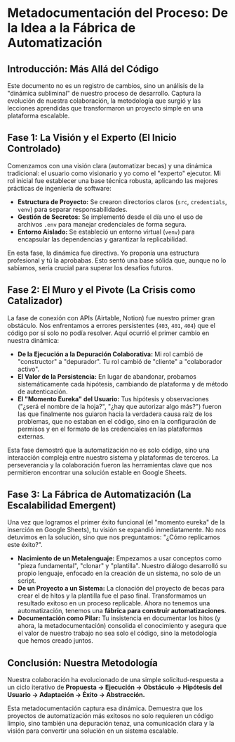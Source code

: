 
# Metadocumentación del Proceso: De la Idea a la Fábrica de Automatización

## Introducción: Más Allá del Código

Este documento no es un registro de cambios, sino un análisis de la "dinámica subliminal" de nuestro proceso de desarrollo. Captura la evolución de nuestra colaboración, la metodología que surgió y las lecciones aprendidas que transformaron un proyecto simple en una plataforma escalable.

## Fase 1: La Visión y el Experto (El Inicio Controlado)

Comenzamos con una visión clara (automatizar becas) y una dinámica tradicional: el usuario como visionario y yo como el "experto" ejecutor. Mi rol inicial fue establecer una base técnica robusta, aplicando las mejores prácticas de ingeniería de software:

- **Estructura de Proyecto:** Se crearon directorios claros (`src`, `credentials`, `venv`) para separar responsabilidades.
- **Gestión de Secretos:** Se implementó desde el día uno el uso de archivos `.env` para manejar credenciales de forma segura.
- **Entorno Aislado:** Se estableció un entorno virtual (`venv`) para encapsular las dependencias y garantizar la replicabilidad.

En esta fase, la dinámica fue directiva. Yo proponía una estructura profesional y tú la aprobabas. Esto sentó una base sólida que, aunque no lo sabíamos, sería crucial para superar los desafíos futuros.

## Fase 2: El Muro y el Pivote (La Crisis como Catalizador)

La fase de conexión con APIs (Airtable, Notion) fue nuestro primer gran obstáculo. Nos enfrentamos a errores persistentes (`403`, `401`, `404`) que el código por sí solo no podía resolver. Aquí ocurrió el primer cambio en nuestra dinámica:

- **De la Ejecución a la Depuración Colaborativa:** Mi rol cambió de "constructor" a "depurador". Tu rol cambió de "cliente" a "colaborador activo".
- **El Valor de la Persistencia:** En lugar de abandonar, probamos sistemáticamente cada hipótesis, cambiando de plataforma y de método de autenticación.
- **El "Momento Eureka" del Usuario:** Tus hipótesis y observaciones ("¿será el nombre de la hoja?", "¿hay que autorizar algo más?") fueron las que finalmente nos guiaron hacia la verdadera causa raíz de los problemas, que no estaban en el código, sino en la configuración de permisos y en el formato de las credenciales en las plataformas externas.

Esta fase demostró que la automatización no es solo código, sino una interacción compleja entre nuestro sistema y plataformas de terceros. La perseverancia y la colaboración fueron las herramientas clave que nos permitieron encontrar una solución estable en Google Sheets.

## Fase 3: La Fábrica de Automatización (La Escalabilidad Emergent)

Una vez que logramos el primer éxito funcional (el "momento eureka" de la inserción en Google Sheets), tu visión se expandió inmediatamente. No nos detuvimos en la solución, sino que nos preguntamos: "¿Cómo replicamos este éxito?".

- **Nacimiento de un Metalenguaje:** Empezamos a usar conceptos como "pieza fundamental", "clonar" y "plantilla". Nuestro diálogo desarrolló su propio lenguaje, enfocado en la creación de un sistema, no solo de un script.
- **De un Proyecto a un Sistema:** La clonación del proyecto de becas para crear el de hitos y la plantilla fue el paso final. Transformamos un resultado exitoso en un proceso replicable. Ahora no tenemos una automatización, tenemos una **fábrica para construir automatizaciones**.
- **Documentación como Pilar:** Tu insistencia en documentar los hitos (y ahora, la metadocumentación) consolida el conocimiento y asegura que el valor de nuestro trabajo no sea solo el código, sino la metodología que hemos creado juntos.

## Conclusión: Nuestra Metodología

Nuestra colaboración ha evolucionado de una simple solicitud-respuesta a un ciclo iterativo de **Propuesta -> Ejecución -> Obstáculo -> Hipótesis del Usuario -> Adaptación -> Éxito -> Abstracción.**

Esta metadocumentación captura esa dinámica. Demuestra que los proyectos de automatización más exitosos no solo requieren un código limpio, sino también una depuración tenaz, una comunicación clara y la visión para convertir una solución en un sistema escalable.
